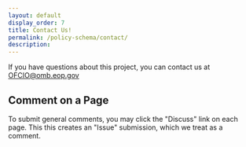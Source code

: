 ```yaml
---
layout: default
display_order: 7
title: Contact Us! 
permalink: /policy-schema/contact/ 
description: 
---
```

If you have questions about this project, you can contact us at OFCIO@omb.eop.gov

## Comment on a Page
To submit general comments, you may click the "Discuss" link on each page. This this creates an "Issue" submission, which we treat as a comment.
